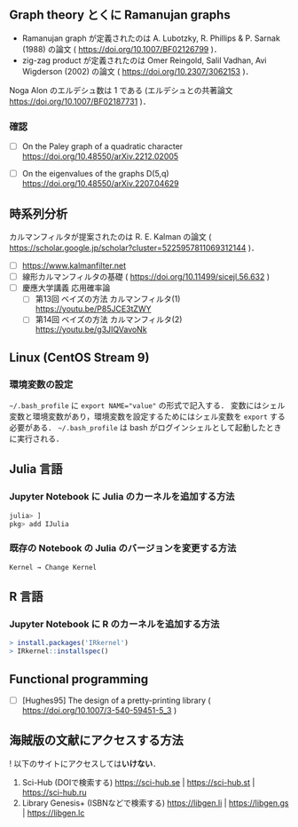 ## Graph theory とくに Ramanujan graphs

- Ramanujan graph が定義されたのは A. Lubotzky, R. Phillips & P. Sarnak (1988) の論文 ( https://doi.org/10.1007/BF02126799 )．
- zig-zag product が定義されたのは Omer Reingold, Salil Vadhan, Avi Wigderson (2002) の論文 ( https://doi.org/10.2307/3062153 )． 

Noga Alon のエルデシュ数は 1 である (エルデシュとの共著論文 https://doi.org/10.1007/BF02187731 )．

### 確認

- [ ] On the Paley graph of a quadratic character https://doi.org/10.48550/arXiv.2212.02005
- [ ] On the eigenvalues of the graphs D(5,q) https://doi.org/10.48550/arXiv.2207.04629


## 時系列分析

カルマンフィルタが提案されたのは R. E. Kalman の論文 ( https://scholar.google.jp/scholar?cluster=5225957811069312144 )．

- [ ] https://www.kalmanfilter.net
- [ ] 線形カルマンフィルタの基礎 ( https://doi.org/10.11499/sicejl.56.632 )
- [ ] 慶應大学講義 応用確率論
  - [ ] 第13回 ベイズの方法 カルマンフィルタ(1) https://youtu.be/P85JCE3tZWY
  - [ ] 第14回 ベイズの方法 カルマンフィルタ(2) https://youtu.be/g3JIQVavoNk

## Linux (CentOS Stream 9)

### 環境変数の設定

`~/.bash_profile` に `export NAME="value"` の形式で記入する．
変数にはシェル変数と環境変数があり，環境変数を設定するためにはシェル変数を `export` する必要がある．
`~/.bash_profile` は bash がログインシェルとして起動したときに実行される．


## Julia 言語

### Jupyter Notebook に Julia のカーネルを追加する方法

```Julia
julia> ]
pkg> add IJulia
```

### 既存の Notebook の Julia のバージョンを変更する方法

```
Kernel → Change Kernel
```

## R 言語

### Jupyter Notebook に R のカーネルを追加する方法

```R
> install.packages('IRkernel')
> IRkernel::installspec()
```

## Functional programming

- [ ] [Hughes95] The design of a pretty-printing library ( https://doi.org/10.1007/3-540-59451-5_3 )


## 海賊版の文献にアクセスする方法

! 以下のサイトにアクセスしては**いけない**．

1. Sci-Hub (DOIで検索する) https://sci-hub.se | https://sci-hub.st | https://sci-hub.ru
2. Library Genesis+ (ISBNなどで検索する) https://libgen.li | https://libgen.gs | https://libgen.lc
